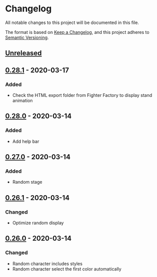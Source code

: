 # Changelog
All notable changes to this project will be documented in this file.

The format is based on [Keep a Changelog](https://keepachangelog.com/en/1.0.0/),
and this project adheres to [Semantic Versioning](https://semver.org/spec/v2.0.0.html).

## [Unreleased]

## [0.28.1] - 2020-03-17
### Added
- Check the HTML export folder from Fighter Factory to display stand animation

## [0.28.0] - 2020-03-14
### Added
- Add help bar

## [0.27.0] - 2020-03-14
### Added
- Random stage

## [0.26.1] - 2020-03-14
### Changed
- Optimize random display

## [0.26.0] - 2020-03-14
### Changed
- Random character includes styles
- Random character select the first color automatically

[Unreleased]: https://github.com/mugen-launcher/quick-versus/compare/0.28.1...HEAD
[0.28.1]: https://github.com/mugen-launcher/quick-versus/compare/0.28.0...0.28.1
[0.28.0]: https://github.com/mugen-launcher/quick-versus/compare/0.27.0...0.28.0
[0.27.0]: https://github.com/mugen-launcher/quick-versus/compare/0.26.1...0.27.0
[0.26.1]: https://github.com/mugen-launcher/quick-versus/compare/0.26.0...0.26.1
[0.26.0]: https://github.com/mugen-launcher/quick-versus/compare/0.25.3...0.26.0
